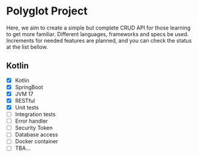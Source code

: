 # Polyglot Project 

Here, we aim to create a simple but complete CRUD API for those learning to get more familiar. Different languages, frameworks and specs be used.
Increments for needed features are planned, and you can check the status at the list bellow.

## Kotlin

- [x] Kotlin
- [x] SpringBoot
- [x] JVM 17 
- [x] RESTful
- [x] Unit tests
- [ ] Integration tests
- [ ] Error handler
- [ ] Security Token
- [ ] Database access
- [ ] Docker container
- [ ] TBA...